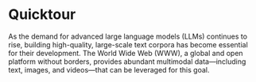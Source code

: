 # Quicktour

As the demand for advanced large language models (LLMs) continues to rise, building high-quality, large-scale text corpora has become essential for their development. The World Wide Web (WWW), a global and open platform without borders, provides abundant multimodal data—including text, images, and videos—that can be leveraged for this goal. 